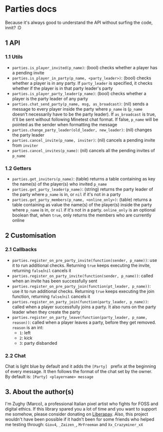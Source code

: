 # Parties docs

Because it's always good to understand the API without surfing the code, innit? :D

## 1 API

### 1.1 Utils

* `parties.is_player_invited(p_name)`: (bool) checks whether a player has a pending invite
* `parties.is_player_in_party(p_name, <party_leader>)`: (bool) checks whether a player is in any party. If `party_leader` is specified, it checks whether if the player is in that party leader's party
* `parties.is_player_party_leader(p_name)`: (bool) checks whether a player is the party leader of any party
* `parties.chat_send_party(p_name, msg, as_broadcast)`: (nil) sends a message to every player inside the party where `p_name` is (`p_name` doesn't necessarily have to be the party leader). If `as_broadcast` is true, it'll be sent without following Minetest chat format. If false, `p_name` will be pointed as the sender when formatting the message
* `parties.change_party_leader(old_leader, new_leader)`: (nil) changes the party leader
* `parties.cancel_invite(p_name, inviter)`: (nil) cancels a pending invite from `inviter`
* `parties.cancel_invites(p_name)`: (nil) cancels all the pending invites of `p_name`

### 1.2 Getters

* `parties.get_inviters(p_name)`: (table) returns a table containing as key the name(s) of the player(s) who invited `p_name`
* `parties.get_party_leader(p_name)`: (string) returns the party leader of the party where `p_name` is in, or `nil` if it's not in a party
* `parties.get_party_members(p_name, <online_only>)`: (table) returns a table containing as value the name(s) of the player(s) inside the party where `p_name` is in, or `nil` if it's not in a party. `online_only` is an optional boolean that, when `true`, only returns the members who are currently online


## 2 Customisation

### 2.1 Callbacks

* `parties.register_on_pre_party_invite(function(sender, p_name))`: use it to run additional checks. Returning `true` keeps executing the invite, returning `false`/`nil` cancels it
* `parties.register_on_party_invite(function(sender, p_name))`: called when an invite has been successfully sent
* `parties.register_on_pre_party_join(function(pt_leader, p_name))`: use it to run additional checks. Returning `true` keeps executing the join function, returning `false`/`nil` cancels it
* `parties.register_on_party_join(function(party_leader, p_name))`: called when a player successfully joins a party. It also runs on the party leader when they create the party
* `parties.register_on_party_leave(function(party_leader, p_name, reason))`: called when a player leaves a party, before they get removed. `reason` is an int:
  * `1`: left
  * `2`: kick
  * `3`: party disbanded

### 2.2 Chat

Chat is light blue by default and it adds the `[Party] ` prefix at the beginning of every message. It then follows the format of the chat set by the owner. By default is:
`[Party] <playername> message`

## 3. About the author(s)
I'm Zughy (Marco), a professional Italian pixel artist who fights for FOSS and digital ethics. If this library spared you a lot of time and you want to support me somehow, please consider donating on [Liberapay](https://liberapay.com/Zughy/). Also, this project wouldn't have been possible if it hadn't been for some friends who helped me testing through: `Giov4`, `_Zaizen_`, `MrFreeman` and `Xx_Crazyminer_xX`


